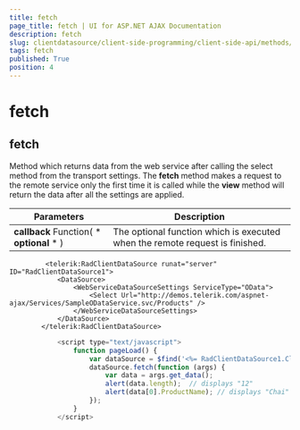 ```yaml
---
title: fetch
page_title: fetch | UI for ASP.NET AJAX Documentation
description: fetch
slug: clientdatasource/client-side-programming/client-side-api/methods/fetch
tags: fetch
published: True
position: 4
---
```


# fetch



## fetch

Method which returns data from the web service after calling the select method from the transport settings. The __fetch__ method makes a request to the remote service only the first time it is called while the __view__ method will return the data after all the settings are applied.


|  __Parameters__  |  __Description__  |
| ------ | ------ |
| __callback__ Function( * __optional__ * )|The optional function which is executed when the remote request is finished.|

````ASPNET
	     <telerik:RadClientDataSource runat="server" ID="RadClientDataSource1">
	        <DataSource>
	            <WebServiceDataSourceSettings ServiceType="OData">
	                <Select Url="http://demos.telerik.com/aspnet-ajax/Services/SampleODataService.svc/Products" />
	            </WebServiceDataSourceSettings>
	        </DataSource>
	    </telerik:RadClientDataSource>
````



````JavaScript
	        <script type="text/javascript"> 
	            function pageLoad() {
	                var dataSource = $find('<%= RadClientDataSource1.ClientID %>');
	                dataSource.fetch(function (args) {
	                    var data = args.get_data();
	                    alert(data.length);  // displays "12"
	                    alert(data[0].ProductName); // displays "Chai"
	                });
	            }
	        </script>
````


